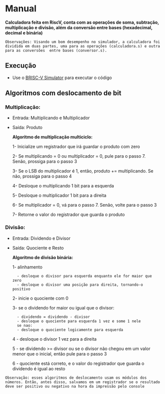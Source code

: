 # Manual
**Calculadora feita em RiscV, conta com as operações de soma, subtração, multiplicação e divisão, além da conversão entre bases (hexadecimal, decimal e binária)**

`Observações: Visando um bom desempenho no simulador, a calculadora foi dividida em duas partes, uma para as operações (calculadora.s) e outra para as conversões  entre bases (conversor.s).`

## Execução
- Use o [BRISC-V Simulator](https://ascslab.org/research/briscv/simulator/simulator.html) para executar o código

## Algoritmos com deslocamento de bit

### Multiplicação:
- Entrada: Multiplicando e Multiplicador
- Saída: Produto

    **Algoritmo de multiplicação multiciclo:**
    
    1- Inicialize um registrador que irá guardar o produto com zero
    
    2- Se multiplicando = 0 ou multiplicador = 0, pule para o passo 7. Senão, prossiga para o passo 3
    
    3- Se o LSB do multiplicador é 1, então, produto += multiplicando. Se não, prossiga para o passo 4

    4- Desloque o multiplicando 1 bit para a esquerda

    5- Desloque o multiplicador 1 bit para a direita

    6-  Se multiplicador = 0, vá para o passo 7. Senão, volte para o passo 3

    7- Retorne o valor do registrador que guarda o produto

### Divisão:
- Entrada: Dividendo e Divisor
- Saída: Quociente e Resto

    **Algoritmo de divisão binária:**

    1- alinhamento
        
        - desloque o divisor para esquerda enquanto ele for maior que zero
        - desloque o divisor uma posição para direita, tornando-o positivo
        

    2- inicie o quociente com 0
    
    3- se o dividendo for maior ou igual que o divisor:
        
        - dividendo = dividendo - divisor
        - desloque o quociente para esquerda 1 vez e some 1 nele
        se nao:
        - desloque o quociente logicamente para esquerda
    
    4 - desloque o divisor 1 vez para a direita
    
    5 - se dividendo >= divisor ou se o divisor não chegou em um valor menor que o inicial, então pule para o passo 3
    
    6 - quociente está correto, e o valor do registrador que guarda o dividendo é igual ao resto

`Observação: esses algoritmos de deslocamento usam os módulos dos números. Então, antes disso, salvamos em um registrador se o resultado deve ser positivo ou negativo na hora da impressão pelo console`